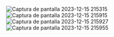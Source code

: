 ![Captura de pantalla 2023-12-15 215315](https://github.com/sergibatle00/ApplicationDialogs/assets/114769237/d749e651-0b7e-42d4-872d-dacef4db8d77)
![Captura de pantalla 2023-12-15 215915](https://github.com/sergibatle00/ApplicationDialogs/assets/114769237/728bb4a6-3b32-4dbe-b810-302ddc1f663a)
![Captura de pantalla 2023-12-15 215927](https://github.com/sergibatle00/ApplicationDialogs/assets/114769237/5cb2b895-f254-43b4-b327-6f3e1559a36e)
![Captura de pantalla 2023-12-15 215955](https://github.com/sergibatle00/ApplicationDialogs/assets/114769237/8fdeffe4-181c-46d4-8351-a51522692821)
